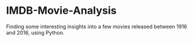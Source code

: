 # IMDB-Movie-Analysis
Finding some interesting insights into a few movies released between 1916 and 2016, using Python.
